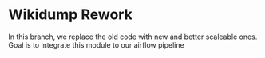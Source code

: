 # Wikidump Rework

In this branch, we replace the old code with new and better scaleable ones. Goal is to integrate this module to our airflow pipeline
